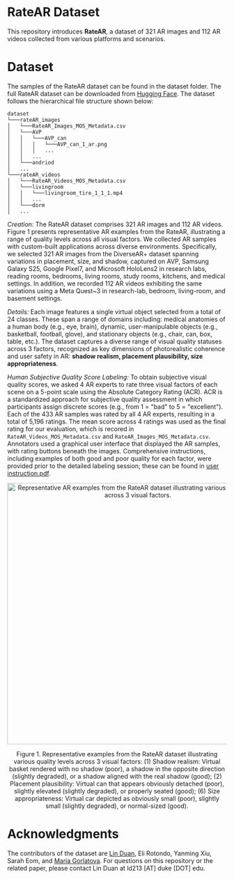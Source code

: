 # RateAR Dataset
This repository introduces **RateAR**, a dataset of 321 AR images and 112 AR videos collected from various platforms and scenarios. 

# Dataset
The samples of the RateAR dataset can be found in the dataset folder. The full RateAR dataset can be downloaded from [Hugging Face](https://huggingface.co/datasets/I3TDataset/RateAR/tree/main). The dataset follows the hierarchical file structure shown below:
```
dataset
└───rateAR_images
│   └───RateAR_Images_MOS_Metadata.csv
│   └───AVP
│   │   └───AVP_can
│   │   │   └───AVP_can_1_ar.png
│   │   │   ...
│   │   ...
│   └───andriod
│   ...
└───rateAR_videos
│   └───RateAR_Videos_MOS_Metadata.csv
│   └───livingroom
│   │   └───livingroom_tire_1_1_1.mp4
│   │   ...
│   └───dorm
│   ...
```

_Creation:_ The RateAR dataset comprises 321 AR images and 112 AR videos. Figure 1 presents representative AR examples from the RateAR, illustrating a range of quality levels across all visual factors. We collected AR samples with custom-built applications across diverse environments. Specifically, we selected 321 AR images from the DiverseAR+ dataset spanning variations in placement, size, and shadow, captured on AVP, Samsung Galaxy S25, Google Pixel7, and Microsoft HoloLens2 in research labs, reading rooms, bedrooms, living rooms, study rooms, kitchens, and medical settings. In addition, we recorded 112 AR videos exhibiting the same variations using a Meta Quest~3 in research-lab, bedroom, living-room, and basement settings.

_Details:_ Each image features a single virtual object selected from a total of 24 classes. These span a range of domains including: medical anatomies of a human body (e.g., eye, brain), dynamic, user-manipulable objects (e.g., basketball, football, glove), and stationary objects (e.g., chair, can, box, table, etc.). The dataset captures a diverse range of visual quality statuses across 3 factors, recognized as key dimensions of photorealistic coherence and user safety in AR: **shadow realism, placement plausibility, size appropriateness**.

_Human Subjective Quality Score Labeling:_ To obtain subjective visual quality scores, we asked 4 AR experts to rate three visual factors of each scene on a 5-point scale using the Absolute Category Rating (ACR). ACR is a standardized approach for subjective quality assessment in which participants assign discrete scores (e.g., from 1 = "bad" to 5 = "excellent"). Each of the 433 AR samples was rated by all 4 AR experts, resulting in a total of 5,196 ratings. The mean score across 4 ratings was used as the final rating for our evaluation, which is recored in ``RateAR_Videos_MOS_Metadata.csv`` and ``RateAR_Images_MOS_Metadata.csv``. Annotators used a graphical user interface that displayed the AR samples, with rating buttons beneath the images. Comprehensive instructions, including examples of both good and poor quality for each factor, were provided prior to the detailed labeling session; these can be found in [user instruction.pdf](https://github.com/ARResearcher/RateAR/blob/main/user%20instruction.pdf).

<p align="center"><img width="600" alt="Representative AR examples from the RateAR dataset illustrating various quality levels across 3 visual factors." src="https://github.com/ARResearcher/RateAR/blob/main/RateAR_samples.png"></p>
<p align="center">Figure 1. Representative examples from the RateAR dataset illustrating various quality levels across 3 visual factors: (1) Shadow realism: Virtual basket rendered with no shadow (poor), a shadow in the opposite direction (slightly degraded), or a shadow aligned with the real shadow (good); (2) Placement plausibility: Virtual can that appears obviously detached (poor), slightly elevated (slightly degraded), or properly seated (good); (6) Size appropriateness: Virtual car depicted as obviously small (poor), slightly small (slightly degraded), or normal-sized (good).</p> 

# Acknowledgments

The contributors of the dataset are [Lin Duan](https://scholar.google.com/citations?user=3KGmyogAAAAJ&hl=en), Eli Rotondo, Yanming Xiu, Sarah Eom, and [Maria Gorlatova](https://maria.gorlatova.com/bio/). For questions on this repository or the related paper, please contact Lin Duan at ld213 [AT] duke [DOT] edu.
